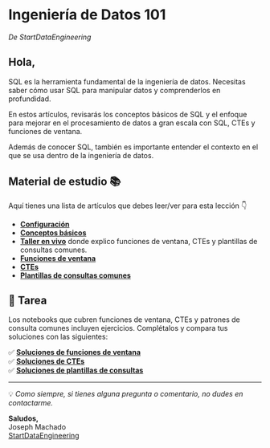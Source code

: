 # Ingeniería de Datos 101  
_De StartDataEngineering_  

## Hola,  

SQL es la herramienta fundamental de la ingeniería de datos. Necesitas saber cómo usar SQL para manipular datos y comprenderlos en profundidad.  

En estos artículos, revisarás los conceptos básicos de SQL y el enfoque para mejorar en el procesamiento de datos a gran escala con SQL, CTEs y funciones de ventana.  

Además de conocer SQL, también es importante entender el contexto en el que se usa dentro de la ingeniería de datos.  

## Material de estudio 📚  

Aquí tienes una lista de artículos que debes leer/ver para esta lección 👇  

- **[Configuración](#)**  
- **[Conceptos básicos](#)**  
- **[Taller en vivo](#)** donde explico funciones de ventana, CTEs y plantillas de consultas comunes.  
- **[Funciones de ventana](#)**  
- **[CTEs](#)**  
- **[Plantillas de consultas comunes](#)**  

## 📝 Tarea  
Los notebooks que cubren funciones de ventana, CTEs y patrones de consulta comunes incluyen ejercicios. Complétalos y compara tus soluciones con las siguientes:  

✅ **[Soluciones de funciones de ventana](#)**  
✅ **[Soluciones de CTEs](#)**  
✅ **[Soluciones de plantillas de consultas](#)**  

---  

💡 _Como siempre, si tienes alguna pregunta o comentario, no dudes en contactarme._  

**Saludos,**  
Joseph Machado  
[StartDataEngineering](#)
